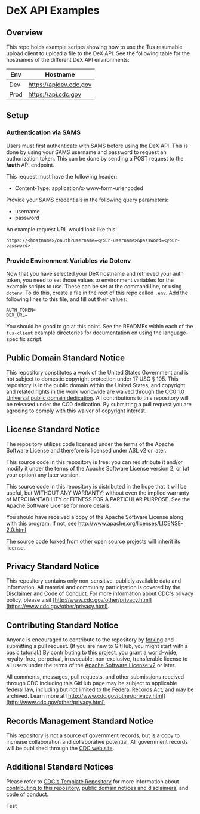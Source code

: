 # DeX API Examples

## Overview

This repo holds example scripts showing how to use the Tus resumable upload client to upload a file to the DeX API. See the following table for the hostnames of the different DeX API environments:

| Env  | Hostname               |
| ---- | ---------------------- |
| Dev  | https://apidev.cdc.gov |
| Prod | https://api.cdc.gov    |

## Setup

### Authentication via SAMS

Users must first authenticate with SAMS before using the DeX API. This is done by using your SAMS username and password to request an authorization token. This can be done by sending a POST request to the **/auth** API endpoint.

This request must have the following header:

- Content-Type: application/x-www-form-urlencoded

Provide your SAMS credentials in the following query parameters:

- username
- password

An example request URL would look like this:

`https://<hostname>/oauth?username=<your-username>&password=<your-password>`

### Provide Environment Variables via Dotenv

Now that you have selected your DeX hostname and retrieved your auth token, you need to set those values to environment variables for the example scripts to use. These can be set at the command line, or using `dotenv`. To do this, create a file in the root of this repo called `.env`. Add the following lines to this file, and fill out their values:

```
AUTH_TOKEN=
DEX_URL=
```

You should be good to go at this point. See the READMEs within each of the `tus-client` example directories for documentation on using the language-specific script.

## Public Domain Standard Notice

This repository constitutes a work of the United States Government and is not
subject to domestic copyright protection under 17 USC § 105. This repository is in
the public domain within the United States, and copyright and related rights in
the work worldwide are waived through the [CC0 1.0 Universal public domain dedication](https://creativecommons.org/publicdomain/zero/1.0/).
All contributions to this repository will be released under the CC0 dedication. By
submitting a pull request you are agreeing to comply with this waiver of
copyright interest.

## License Standard Notice

The repository utilizes code licensed under the terms of the Apache Software
License and therefore is licensed under ASL v2 or later.

This source code in this repository is free: you can redistribute it and/or modify it under
the terms of the Apache Software License version 2, or (at your option) any
later version.

This source code in this repository is distributed in the hope that it will be useful, but WITHOUT ANY
WARRANTY; without even the implied warranty of MERCHANTABILITY or FITNESS FOR A
PARTICULAR PURPOSE. See the Apache Software License for more details.

You should have received a copy of the Apache Software License along with this
program. If not, see http://www.apache.org/licenses/LICENSE-2.0.html

The source code forked from other open source projects will inherit its license.

## Privacy Standard Notice

This repository contains only non-sensitive, publicly available data and
information. All material and community participation is covered by the
[Disclaimer](https://github.com/CDCgov/template/blob/master/DISCLAIMER.md)
and [Code of Conduct](https://github.com/CDCgov/template/blob/master/code-of-conduct.md).
For more information about CDC's privacy policy, please visit [http://www.cdc.gov/other/privacy.html](https://www.cdc.gov/other/privacy.html).

## Contributing Standard Notice

Anyone is encouraged to contribute to the repository by [forking](https://help.github.com/articles/fork-a-repo)
and submitting a pull request. (If you are new to GitHub, you might start with a
[basic tutorial](https://help.github.com/articles/set-up-git).) By contributing
to this project, you grant a world-wide, royalty-free, perpetual, irrevocable,
non-exclusive, transferable license to all users under the terms of the
[Apache Software License v2](http://www.apache.org/licenses/LICENSE-2.0.html) or
later.

All comments, messages, pull requests, and other submissions received through
CDC including this GitHub page may be subject to applicable federal law, including but not limited to the Federal Records Act, and may be archived. Learn more at [http://www.cdc.gov/other/privacy.html](http://www.cdc.gov/other/privacy.html).

## Records Management Standard Notice

This repository is not a source of government records, but is a copy to increase
collaboration and collaborative potential. All government records will be
published through the [CDC web site](http://www.cdc.gov).

## Additional Standard Notices

Please refer to [CDC's Template Repository](https://github.com/CDCgov/template)
for more information about [contributing to this repository](https://github.com/CDCgov/template/blob/master/CONTRIBUTING.md),
[public domain notices and disclaimers](https://github.com/CDCgov/template/blob/master/DISCLAIMER.md),
and [code of conduct](https://github.com/CDCgov/template/blob/master/code-of-conduct.md).


Test
